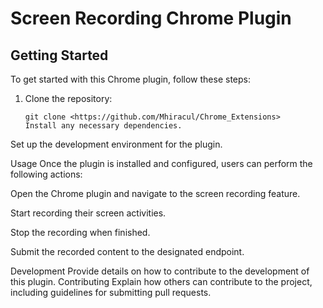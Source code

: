 # Screen Recording Chrome Plugin

## Getting Started

To get started with this Chrome plugin, follow these steps:

1. Clone the repository:

   ```shell
   git clone <https://github.com/Mhiracul/Chrome_Extensions>
   Install any necessary dependencies.
   ```

Set up the development environment for the plugin.

Usage
Once the plugin is installed and configured, users can perform the following actions:

Open the Chrome plugin and navigate to the screen recording feature.

Start recording their screen activities.

Stop the recording when finished.

Submit the recorded content to the designated endpoint.

Development
Provide details on how to contribute to the development of this plugin.
Contributing
Explain how others can contribute to the project, including guidelines for submitting pull requests.
